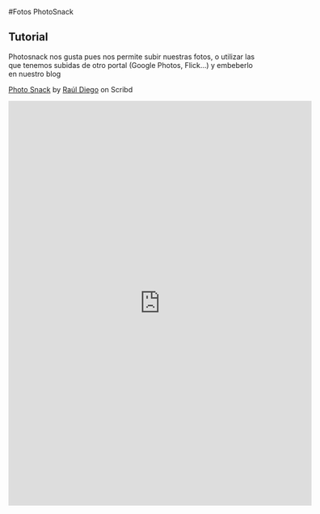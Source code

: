 #Fotos PhotoSnack

## Tutorial

Photosnack nos gusta pues nos permite subir nuestras fotos, o utilizar las que tenemos subidas de otro portal (Google Photos, Flick...) y embeberlo en nuestro blog

[Photo Snack](https://www.scribd.com/document/241258358/Photo-Snack#from_embed) by [Raúl Diego](https://es.scribd.com/user/50174503/Raul-Diego#from_embed) on Scribd

<iframe id="doc_19813" width="600" height="800" src="https://www.scribd.com/embeds/241258358/content?start_page=1&amp;view_mode=scroll&amp;access_key=key-dmVaHLn5im6VhoERRzTV&amp;show_recommendations=true" data-auto-height="false" data-aspect-ratio="0.7080062794348508" scrolling="no" frameborder="0"></iframe> 



